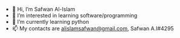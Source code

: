 - 👋 Hi, I’m Safwan Al-Islam
- 👀 I’m interested in learning software/programming
- 🌱 I’m currently learning python
- 📫 My contacts are alislamsafwan@gmail.com, Safwan A.I#4295

<!---
SafwanAI/SafwanAI is a ✨ special ✨ repository because its `README.md` (this file) appears on your GitHub profile.
You can click the Preview link to take a look at your changes.
--->
